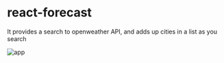 # react-forecast

It provides a search to openweather API, and adds up cities in a list as you search

![app](https://cloud.githubusercontent.com/assets/6640213/23979817/a7a7503e-09da-11e7-9828-d39c3223ed06.png)

